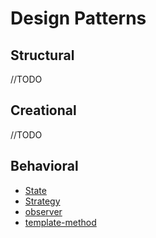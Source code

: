 # Design Patterns

## Structural

//TODO

## Creational

//TODO

## Behavioral

- [State](./behavioral/state/state.go)
- [Strategy](./behavioral/strategy/strategy.go)
- [observer](./behavioral/observer/observer.go)
- [template-method](./behavioral/template-method/template-method.go)